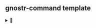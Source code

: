 ## gnostr-command template

<details>
<summary>👀</summary>
<p>

## Hypercore Protocol
[![crates.io version][1]][2] [![build status][3]][4]
[![downloads][5]][6] [![docs.rs docs][7]][8]

Hypercore protocol is a streaming, message based protocol. This is a Rust port of
the wire protocol implementation in
[the original Javascript version](https://github.com/holepunchto/hypercore). This
crate targets the Hypercore LTS version 10.

This crate provides a low-level streaming API to hypercore-protocol and exposes an
interface that should make it easy to implement actual protocol logic on top.

This crate uses either [async-std](https://async.rs) or [tokio](https://tokio.rs/)
for async IO, [snow](https://github.com/mcginty/snow) for the Noise handshake and
[RustCrypto's crypto_secretsteram](https://github.com/RustCrypto/nacl-compat/tree/master/crypto_secretstream)
for encryption.

## Features

- [x] Complete the Noise handshake
- [x] Establish libsodium's `crypto_secretstream`.
- [x] Open channels with a key
- [x] Accept channels opened by the remote end if your end knows the key
- [x] Create and verify capability hashes
- [x] Send and receive all protocol messages
- [x] Support `async-std` or `tokio` runtimes
- [x] Support WASM
- [x] Test Javascript interoperability
- [ ] Support the new [manifest](https://github.com/holepunchto/hypercore/blob/main/lib/manifest.js) in the wire protocol to remain compatible with upcoming v11
- [ ] Finalize documentation and release v1.0.0

## Installation

```bash
cargo add hypercore-protocol
```

## Examples

These examples sync data between Rust and NodeJS hypercore-protocol implementations. To prepare, run
```bash
cd examples-nodejs && npm install && cd ..
```

### [replication.rs](examples/replication.rs)

Runs the `replication.rs` example by replicating a hypercore between Rust and Node hypercores and printing the result.

* Node Server / Rust Client

```bash
node examples-nodejs/run.js nodeServer
```

* Rust Server / Node Client

```bash
node examples-nodejs/run.js rustServer
```

* Rust Server / Rust Client

```bash
node examples-nodejs/run.js rust
```

* Node Server / Node Client

```bash
node examples-nodejs/run.js node
```

## Development

To test interoperability with Javascript, enable the `js_interop_tests` feature:

```bash
cargo test --features js_interop_tests
```

Run benches with:

```bash
cargo bench
```

## Contributing

We're actively looking for contributors to the datrust development! If you're interested, the
easiest is to say hi in the `#rust` channel on the
[Hypercore Protocol Discord](https://chat.hypercore-protocol.org/).

Want to help with Hypercore Protocol? Check out our
["Contributing" guide](https://github.com/datrs/hypercore-protocol-rs/blob/master/.github/CONTRIBUTING.md)
and take a look at the open [issues](https://github.com/datrs/hypercore-protocol-rs/issues).

## License

[MIT](./LICENSE-MIT) OR [Apache-2.0](./LICENSE-APACHE)

[1]: https://img.shields.io/crates/v/hypercore-protocol.svg?style=flat-square
[2]: https://crates.io/crates/hypercore-protocol
[3]: https://github.com/datrs/hypercore-protocol-rs/actions/workflows/ci.yml/badge.svg
[4]: https://github.com/datrs/hypercore-protocol-rs/actions
[5]: https://img.shields.io/crates/d/hypercore-protocol.svg?style=flat-square
[6]: https://crates.io/crates/hypercore-protocol
[7]: https://img.shields.io/badge/docs-latest-blue.svg?style=flat-square
[8]: https://docs.rs/hypercore-protocol

</p>
</details>
